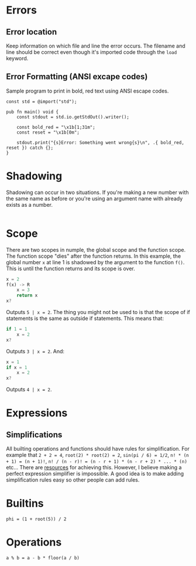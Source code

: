 # Errors
## Error location
Keep information on which file and line the error occurs. The filename and line should be correct even though it's imported code through the `load` keyword.
## Error Formatting (ANSI excape codes)
Sample program to print in bold, red text using ANSI escape codes.
```zig
const std = @import("std");

pub fn main() void {
    const stdout = std.io.getStdOut().writer();

    const bold_red = "\x1b[1;31m";
    const reset = "\x1b[0m";

    stdout.print("{s}Error: Something went wrong{s}\n", .{ bold_red, reset }) catch {};
}
```
# Shadowing
Shadowing can occur in two situations. If you're making a new number with the same name as before or you're using an argument name with already exists as a number.
```
```
# Scope
There are two scopes in numple, the global scope and the function scope. The function scope "dies" after the function returns. In this example, the global number `x` at line 1 is shadowed by the argument to the function `f()`. This is until the function returns and its scope is over.
```rust
x = 2
f(x) -> R
    x = 3
    return x
x?
```
Outputs `5 | x = 2`. The thing you might not be used to is that the scope of if statements is the same as outside if statements. This means that:
```go
if 1 = 1
    x = 2
x?
```
Outputs `3 | x = 2`. And:
```go
x = 1
if x = 1
    x = 2
x?
```
Outputs `4 | x = 2`.

# Expressions
## Simplifications
All builting operations and functions should have rules for simplification. For example that `2 + 2 = 4`, `root(2) * root(2) = 2`, `sin(pi / 6) = 1/2`, `n! * (n + 1) = (n + 1)!`, `n! / (n - r)! = (n - r + 1) * (n - r + 2) * ... * (n)` etc... There are [resources](http://www.semdesigns.com/Products/DMS/SimpleDMSDomainExample.html#TransformationRules) for achieving this. However, I believe making a perfect expression simplifier is impossible. A good idea is to make adding simplification rules easy so other people can add rules.
# Builtins
`phi = (1 + root(5)) / 2`
# Operations
`a % b = a - b * floor(a / b)`
